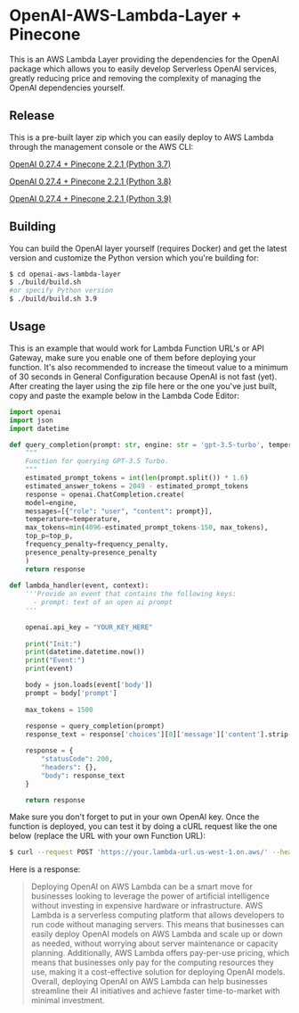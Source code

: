 # OpenAI-AWS-Lambda-Layer + Pinecone

This is an AWS Lambda Layer providing the dependencies for the OpenAI package which allows you to easily develop Serverless OpenAI services, greatly reducing price and removing the complexity of managing the OpenAI dependencies yourself.

## Release

This is a pre-built layer zip which you can easily deploy to AWS Lambda through the management console or the AWS CLI:

[OpenAI 0.27.4 + Pinecone 2.2.1 (Python 3.7)](releases/openai-aws-lambda-layer-3.7.zip)

[OpenAI 0.27.4 + Pinecone 2.2.1 (Python 3.8)](releases/openai-aws-lambda-layer-3.8.zip)

[OpenAI 0.27.4 + Pinecone 2.2.1 (Python 3.9)](releases/openai-aws-lambda-layer-3.9.zip)

## Building

You can build the OpenAI layer yourself (requires Docker) and get the latest version and customize the Python version which you're building for:

```bash
$ cd openai-aws-lambda-layer
$ ./build/build.sh
#or specify Python version
$ ./build/build.sh 3.9
```

## Usage

This is an example that would work for Lambda Function URL's or API Gateway, make sure you enable one of them before deploying your function. It's also recommended to increase the timeout value to a minimum of 30 seconds in General Configuration because OpenAI is not fast (yet). After creating the layer using the zip file here or the one you've just built, copy and paste the example below in the Lambda Code Editor:

```py
import openai
import json
import datetime

def query_completion(prompt: str, engine: str = 'gpt-3.5-turbo', temperature: float = 0.2, max_tokens: int = 1500, top_p: int = 1, frequency_penalty: float = 0.2, presence_penalty: float = 0) -> object:
    """
    Function for querying GPT-3.5 Turbo.
    """
    estimated_prompt_tokens = int(len(prompt.split()) * 1.6)
    estimated_answer_tokens = 2049 - estimated_prompt_tokens
    response = openai.ChatCompletion.create(
    model=engine,
    messages=[{"role": "user", "content": prompt}],
    temperature=temperature,
    max_tokens=min(4096-estimated_prompt_tokens-150, max_tokens),
    top_p=top_p,
    frequency_penalty=frequency_penalty,
    presence_penalty=presence_penalty
    )
    return response
    
def lambda_handler(event, context):
    '''Provide an event that contains the following keys:
      - prompt: text of an open ai prompt
    '''
    
    openai.api_key = "YOUR_KEY_HERE"
    
    print("Init:")
    print(datetime.datetime.now())
    print("Event:")
    print(event)

    body = json.loads(event['body'])
    prompt = body['prompt']
        
    max_tokens = 1500
    
    response = query_completion(prompt)
    response_text = response['choices'][0]['message']['content'].strip()

    response = {
        "statusCode": 200,
        "headers": {},
        "body": response_text
    }

    return response
```

Make sure you don't forget to put in your own OpenAI key. Once the function is deployed, you can test it by doing a cURL request like the one below (replace the URL with your own Function URL):

```bash
$ curl --request POST 'https://your.lambda-url.us-west-1.on.aws/' --header 'Content-Type: application/json' --data-raw '{"prompt": "Generate a paragraph about if deploying OpenAI on AWS Lambda makes sense"}'
```

Here is a response:

> Deploying OpenAI on AWS Lambda can be a smart move for businesses looking to leverage the power of artificial intelligence without investing in expensive hardware or infrastructure. AWS Lambda is a serverless computing platform that allows developers to run code without managing servers. This means that businesses can easily deploy OpenAI models on AWS Lambda and scale up or down as needed, without worrying about server maintenance or capacity planning. Additionally, AWS Lambda offers pay-per-use pricing, which means that businesses only pay for the computing resources they use, making it a cost-effective solution for deploying OpenAI models. Overall, deploying OpenAI on AWS Lambda can help businesses streamline their AI initiatives and achieve faster time-to-market with minimal investment.